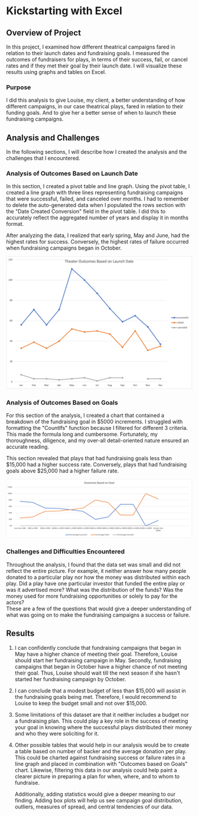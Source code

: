 # Kickstarting with Excel

## Overview of Project
   In this project, I examined how different theatrical campaigns fared in relation to their launch dates and fundraising goals.  I measured the outcomes of fundraisers for plays, in terms of their success, fail, or cancel rates and if they met their goal by their launch date.  I will visualize these results using graphs and tables on Excel.  


### Purpose
  I did this analysis to give Louise, my client, a better understanding of how different campaigns, in our case theatrical plays, fared in relation to their funding goals.  And to give her a better sense of when to launch these fundraising campaigns.  


## Analysis and Challenges 
  In the following sections, I will describe how I created the analysis and the challenges that I encountered.
  
### Analysis of Outcomes Based on Launch Date
  In this section, I created a pivot table and line graph.  Using the pivot table, I created a line graph with three lines representing fundraising campaigns that were successful, failed, and canceled over months.  I had to remember to delete the auto-generated data when I populated the rows section with the "Date Created Conversion" field in the pivot table. I did this to accurately reflect the aggregated number of years and display it in months format.  

  After analyzing the data, I realized that early spring, May and June, had the highest rates for success.  Conversely, the highest rates of failure occurred when fundraising campaigns began in October.   

![Theater_Outcomes_Based_on_Launch_Date](Theater_Outcomes_vs_Launch.png) 

### Analysis of Outcomes Based on Goals
  For this section of the analysis, I created a chart that contained a breakdown of the fundraising goal in $5000 increments.  I struggled with formatting the "CountIfs" function because I filtered for different 3 criteria.  This made the formula long and cumbersome.  Fortunately, my thoroughness, diligence, and my over-all detail-oriented nature ensured an accurate reading. 

  This section revealed that plays that had fundraising goals less than $15,000 had a higher success rate.  Conversely, plays that had fundraising goals above $25,000 had a higher failure rate.  

![Outcomes_vs_Goals](Outcomes_vs_Goals.png)

### Challenges and Difficulties Encountered
  Throughout the analysis, I found that the data set was small and did not reflect the entire picture.  For example, it neither answer how many people donated to a particular play nor how the money was distributed within each play.  Did a play have one particular investor that funded the entire play or was it advertised more?  What was the distribution of the funds? Was the money used for more fundraising opportunities or solely to pay for the actors?  
  These are a few of the questions that would give a deeper understanding of what was going on to make the fundraising campaigns a success or failure.  

## Results


1.	I can confidently conclude that fundraising campaigns that began in May have a higher chance of meeting their goal.  Therefore, Louise should start her fundraising campaign in May.  Secondly, fundraising campaigns that began in October have a higher chance of not meeting their goal.  Thus, Louise should wait till the next season if she hasn't started her fundraising campaign by October.  

2. 	I can conclude that a modest budget of less than $15,000 will assist in the fundraising goals being met.  Therefore, I would recommend to Louise to keep the budget small and not over $15,000.  

3. 	Some limitations of this dataset are that it neither includes a budget nor a fundraising plan.  This could play a key role in the success of meeting your goal in knowing where the successful plays distributed their money and who they were soliciting for it.   

4. 	Other possible tables that would help in our analysis would be to create a table based on number of backer and the average donation per play.  This could be charted against fundraising success or failure rates in a line graph and placed in combination with "Outcomes based on Goals" chart.  Likewise, filtering this data in our analysis could help paint a clearer picture in preparing a plan for when, where, and to whom to fundraise.  

	Additionally, adding statistics would give a deeper meaning to our finding.  Adding box plots will help us see campaign goal distribution, outliers, measures of spread, and central tendencies of our data.   

